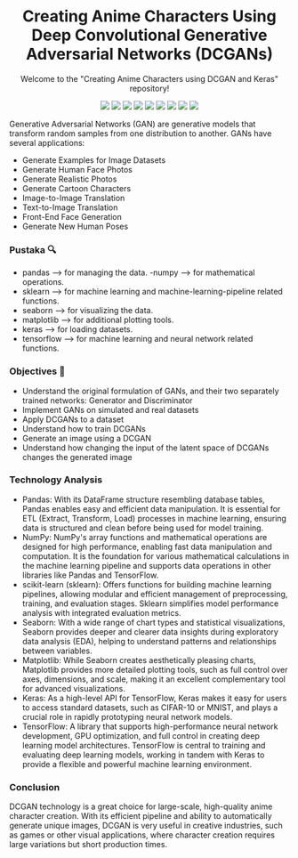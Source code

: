 <h1 align="center"> Creating Anime Characters Using Deep Convolutional Generative Adversarial Networks (DCGANs)</h1>
<p align="center"> Welcome to the "Creating Anime Characters using DCGAN and Keras" repository!</p>
</p>
<div align="center">
  
<img src="https://img.shields.io/badge/Python-3670A0?style=for-the-badge&logo=python&logoColor=ffdd54">
<img src="https://img.shields.io/badge/Google%20Colab-F9AB00?style=for-the-badge&logo=googlecolab&logoColor=white">
<img src="https://img.shields.io/badge/Pandas-150458?style=for-the-badge&logo=pandas&logoColor=white">
<img src="https://img.shields.io/badge/NumPy-013243?style=for-the-badge&logo=numpy&logoColor=white">
<img src="https://img.shields.io/badge/scikit--learn-F7931E?style=for-the-badge&logo=scikitlearn&logoColor=white">
<img src="https://img.shields.io/badge/Seaborn-3776AB?style=for-the-badge&logo=seaborn&logoColor=white">
<img src="https://img.shields.io/badge/Matplotlib-%23ffffff.svg?style=for-the-badge&logo=Matplotlib&logoColor=black">
<img src="https://img.shields.io/badge/Keras-D00000?style=for-the-badge&logo=keras&logoColor=white">
<img src="https://img.shields.io/badge/TensorFlow-FF6F00?style=for-the-badge&logo=tensorflow&logoColor=white">

</div>

 Generative Adversarial Networks (GAN) are generative models that transform random samples from one distribution to another. GANs have several applications:
- Generate Examples for Image Datasets
- Generate Human Face Photos
- Generate Realistic Photos
- Generate Cartoon Characters
- Image-to-Image Translation
- Text-to-Image Translation
- Front-End Face Generation
- Generate New Human Poses

### Pustaka 🔍
- pandas --> for managing the data.
-numpy --> for mathematical operations.
- sklearn --> for machine learning and machine-learning-pipeline related functions.
- seaborn --> for visualizing the data.
- matplotlib --> for additional plotting tools.
- keras --> for loading datasets.
- tensorflow --> for machine learning and neural network related functions.

### Objectives 🧐
- Understand the original formulation of GANs, and their two separately trained networks: Generator and Discriminator
- Implement GANs on simulated and real datasets
- Apply DCGANs to a dataset
- Understand how to train DCGANs
- Generate an image using a DCGAN
- Understand how changing the input of the latent space of DCGANs changes the generated image

### Technology Analysis

- Pandas: With its DataFrame structure resembling database tables, Pandas enables easy and efficient data manipulation. It is essential for ETL (Extract, Transform, Load) processes in machine learning, ensuring data is structured and clean before being used for model training.
- NumPy: NumPy's array functions and mathematical operations are designed for high performance, enabling fast data manipulation and computation. It is the foundation for various mathematical calculations in the machine learning pipeline and supports data operations in other libraries like Pandas and TensorFlow.
- scikit-learn (sklearn): Offers functions for building machine learning pipelines, allowing modular and efficient management of preprocessing, training, and evaluation stages. Sklearn simplifies model performance analysis with integrated evaluation metrics.
- Seaborn: With a wide range of chart types and statistical visualizations, Seaborn provides deeper and clearer data insights during exploratory data analysis (EDA), helping to understand patterns and relationships between variables.
- Matplotlib: While Seaborn creates aesthetically pleasing charts, Matplotlib provides more detailed plotting tools, such as full control over axes, dimensions, and scale, making it an excellent complementary tool for advanced visualizations.
- Keras: As a high-level API for TensorFlow, Keras makes it easy for users to access standard datasets, such as CIFAR-10 or MNIST, and plays a crucial role in rapidly prototyping neural network models.
- TensorFlow: A library that supports high-performance neural network development, GPU optimization, and full control in creating deep learning model architectures. TensorFlow is central to training and evaluating deep learning models, working in tandem with Keras to provide a flexible and powerful machine learning environment.

### Conclusion
DCGAN technology is a great choice for large-scale, high-quality anime character creation. With its efficient pipeline and ability to automatically generate unique images, DCGAN is very useful in creative industries, such as games or other visual applications, where character creation requires large variations but short production times.
  
